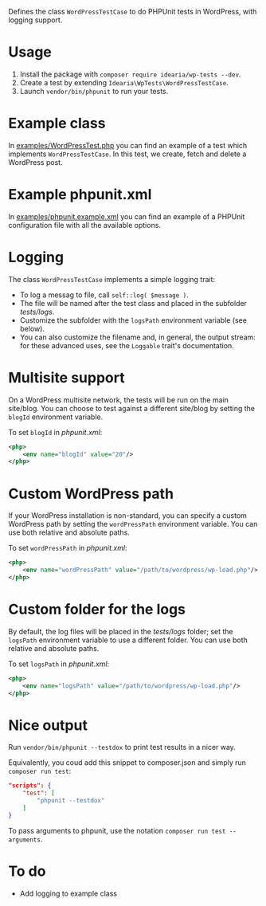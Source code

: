 Defines the class `WordPressTestCase` to do PHPUnit tests in WordPress, with logging support.

# Usage

1. Install the package with `composer require idearia/wp-tests --dev`.
1. Create a test by extending `Idearia\WpTests\WordPressTestCase`.
1. Launch `vendor/bin/phpunit` to run your tests.

# Example class

In [examples/WordPressTest.php](examples/WordPressTest.php) you can find an example of a test which implements `WordPressTestCase`. In this test, we create, fetch and delete a WordPress post.

# Example phpunit.xml

In [examples/phpunit.example.xml](examples/phpunit.example.xml) you can find an example of a PHPUnit configuration file with all the available options.

# Logging

The class `WordPressTestCase` implements a simple logging trait:

- To log a messag to file, call `self::log( $message )`.
- The file will be named after the test class and placed in the subfolder *tests/logs*.
- Customize the subfolder with the `logsPath` environment variable (see below).
- You can also customize the filename and, in general, the output stream: for these advanced uses, see the `Loggable` trait's documentation.

# Multisite support

On a WordPress multisite network, the tests will be run on the main site/blog.
You can choose to test against a different site/blog by setting the `blogId` environment variable.

To set `blogId` in *phpunit.xml*:

```xml
<php>
    <env name="blogId" value="20"/>
</php>
```

# Custom WordPress path

If your WordPress installation is non-standard, you can specify a custom WordPress path by setting the `wordPressPath` environment variable.
You can use both relative and absolute paths.

To set `wordPressPath` in *phpunit.xml*:

```xml
<php>
    <env name="wordPressPath" value="/path/to/wordpress/wp-load.php"/>
</php>
```

# Custom folder for the logs

By default, the log files will be placed in the *tests/logs* folder; set the `logsPath` environment variable to use a different folder.
You can use both relative and absolute paths.

To set `logsPath` in *phpunit.xml*:

```xml
<php>
    <env name="logsPath" value="/path/to/wordpress/wp-load.php"/>
</php>
```

# Nice output

Run `vendor/bin/phpunit --testdox` to print test results in a nicer way.

Equivalently, you coud add this snippet to composer.json and simply run `composer run test`:

```json
"scripts": {
    "test": [
        "phpunit --testdox"
    ]
}
```

To pass arguments to phpunit, use the notation `composer run test -- arguments`.

# To do

- Add logging to example class
